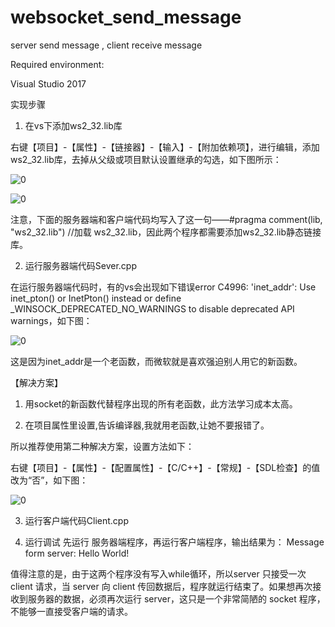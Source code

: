 # websocket_send_message
server send message , client receive message


Required environment:

Visual Studio 2017

实现步骤

1. 在vs下添加ws2_32.lib库

右键【项目】-【属性】-【链接器】-【输入】-【附加依赖项】，进行编辑，添加 ws2_32.lib库，去掉从父级或项目默认设置继承的勾选，如下图所示：

![0](https://user-images.githubusercontent.com/51230137/198981434-98d6e642-dc42-4c7f-8faf-7dfcca837b92.png)

![0](https://user-images.githubusercontent.com/51230137/198981601-f69445e5-d0b3-47b1-9379-d56660629671.png)

注意，下面的服务器端和客户端代码均写入了这一句——#pragma comment(lib, "ws2_32.lib") //加载 ws2_32.lib，因此两个程序都需要添加ws2_32.lib静态链接库。

2. 运行服务器端代码Sever.cpp

在运行服务器端代码时，有的vs会出现如下错误error C4996: 'inet_addr': Use inet_pton() or InetPton() instead or define _WINSOCK_DEPRECATED_NO_WARNINGS to disable deprecated API warnings，如下图：

![0](https://user-images.githubusercontent.com/51230137/198982339-4d8df3a9-d62a-40a0-a401-8598e032f449.png)

这是因为inet_addr是一个老函数，而微软就是喜欢强迫别人用它的新函数。

【解决方案】

1. 用socket的新函数代替程序出现的所有老函数，此方法学习成本太高。

2. 在项目属性里设置,告诉编译器,我就用老函数,让她不要报错了。

所以推荐使用第二种解决方案，设置方法如下：

右键【项目】-【属性】-【配置属性】-【C/C++】-【常规】-【SDL检查】的值改为“否”，如下图：

![0](https://user-images.githubusercontent.com/51230137/198981954-0b9c810f-7894-4e7a-b164-824b725ae627.png)

3. 运行客户端代码Client.cpp

4. 运行调试
先运行 服务器端程序，再运行客户端程序，输出结果为：
Message form server: Hello World!

值得注意的是，由于这两个程序没有写入while循环，所以server 只接受一次 client 请求，当 server 向 client 传回数据后，程序就运行结束了。如果想再次接收到服务器的数据，必须再次运行 server，这只是一个非常简陋的 socket 程序，不能够一直接受客户端的请求。
